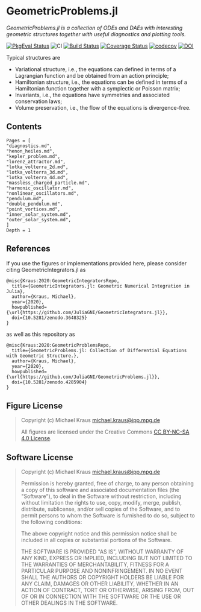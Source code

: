 # GeometricProblems.jl

*GeometricProblems.jl is a collection of ODEs and DAEs with interesting geometric structures
together with useful diagnostics and plotting tools.*

[![PkgEval Status](https://juliaci.github.io/NanosoldierReports/pkgeval_badges/G/GeometricProblems.svg)](https://juliaci.github.io/NanosoldierReports/pkgeval_badges/G/GeometricProblems.html)
![CI](https://github.com/JuliaGNI/GeometricProblems.jl/workflows/CI/badge.svg)
[![Build Status](https://travis-ci.org/JuliaGNI/GeometricProblems.jl.svg?branch=main)](https://travis-ci.org/JuliaGNI/GeometricProblems.jl)
[![Coverage Status](https://coveralls.io/repos/github/JuliaGNI/GeometricProblems.jl/badge.svg)](https://coveralls.io/github/JuliaGNI/GeometricProblems.jl)
[![codecov](https://codecov.io/gh/JuliaGNI/GeometricProblems.jl/branch/main/graph/badge.svg)](https://codecov.io/gh/JuliaGNI/GeometricProblems.jl)
[![DOI](https://zenodo.org/badge/doi/10.5281/zenodo.3740036.svg)](https://doi.org/10.5281/zenodo.3740036)

Typical structures are
* Variational structure, i.e., the equations can defined in terms of a Lagrangian function and be obtained from an action principle;
* Hamiltonian structure, i.e., the equations can be defined in terms of a Hamiltonian function together with a symplectic or Poisson matrix;
* Invariants, i.e., the equations have symmetries and associated conservation laws;
* Volume preservation, i.e., the flow of the equations is divergence-free.


## Contents

```@contents
Pages = [
"diagnostics.md",
"henon_heiles.md",
"kepler_problem.md",
"lorenz_attractor.md",
"lotka_volterra_2d.md",
"lotka_volterra_3d.md",
"lotka_volterra_4d.md",
"massless_charged_particle.md",
"harmonic_oscillator.md",
"nonlinear_oscillators.md",
"pendulum.md",
"double_pendulum.md",
"point_vortices.md",
"inner_solar_system.md",
"outer_solar_system.md",
]
Depth = 1
```


## References

If you use the figures or implementations provided here, please consider citing GeometricIntegrators.jl as

```
@misc{Kraus:2020:GeometricIntegratorsRepo,
  title={GeometricIntegrators.jl: Geometric Numerical Integration in Julia},
  author={Kraus, Michael},
  year={2020},
  howpublished={\url{https://github.com/JuliaGNI/GeometricIntegrators.jl}},
  doi={10.5281/zenodo.3648325}
}
```

as well as this repository as

```
@misc{Kraus:2020:GeometricProblemsRepo,
  title={GeometricProblems.jl: Collection of Differential Equations with Geometric Structure.},
  author={Kraus, Michael},
  year={2020},
  howpublished={\url{https://github.com/JuliaGNI/GeometricProblems.jl}},
  doi={10.5281/zenodo.4285904}
}
```


## Figure License

> Copyright (c) Michael Kraus <michael.kraus@ipp.mpg.de>
>
> All figures are licensed under the Creative Commons [CC BY-NC-SA 4.0 License](https://creativecommons.org/licenses/by-nc-sa/4.0/).


## Software License

> Copyright (c) Michael Kraus <michael.kraus@ipp.mpg.de>
>
> Permission is hereby granted, free of charge, to any person obtaining a copy
> of this software and associated documentation files (the "Software"), to deal
> in the Software without restriction, including without limitation the rights
> to use, copy, modify, merge, publish, distribute, sublicense, and/or sell
> copies of the Software, and to permit persons to whom the Software is
> furnished to do so, subject to the following conditions:
>
> The above copyright notice and this permission notice shall be included in all
> copies or substantial portions of the Software.
>
> THE SOFTWARE IS PROVIDED "AS IS", WITHOUT WARRANTY OF ANY KIND, EXPRESS OR
> IMPLIED, INCLUDING BUT NOT LIMITED TO THE WARRANTIES OF MERCHANTABILITY,
> FITNESS FOR A PARTICULAR PURPOSE AND NONINFRINGEMENT. IN NO EVENT SHALL THE
> AUTHORS OR COPYRIGHT HOLDERS BE LIABLE FOR ANY CLAIM, DAMAGES OR OTHER
> LIABILITY, WHETHER IN AN ACTION OF CONTRACT, TORT OR OTHERWISE, ARISING FROM,
> OUT OF OR IN CONNECTION WITH THE SOFTWARE OR THE USE OR OTHER DEALINGS IN THE
> SOFTWARE.
